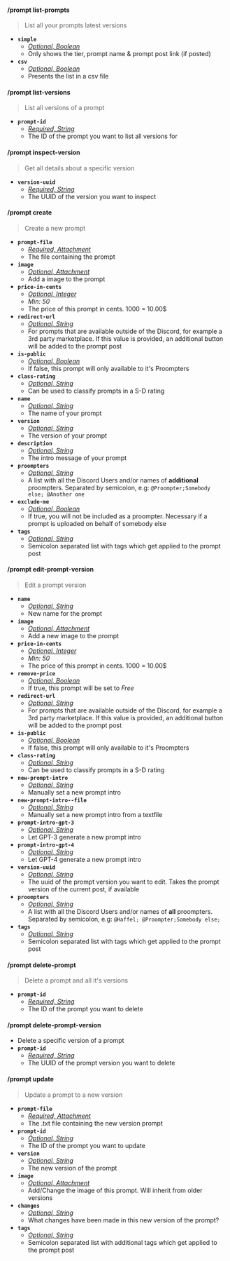 #### /prompt list-prompts
> List all your prompts latest versions
- **`simple`**
  - *[Optional, Boolean](../reference/Slash%20Commands####Boolean)*
  - Only shows the tier, prompt name & prompt post link (if posted)
- **`csv`**
  - *[Optional, Boolean](../reference/Slash%20Commands####Boolean)*
  - Presents the list in a csv file

#### /prompt list-versions
> List all versions of a prompt
- **`prompt-id`**
  - *[Required, String](../reference/Slash%20Commands####String)*
  - The ID of the prompt you want to list all versions for

#### /prompt inspect-version
> Get all details about a specific version
- **`version-uuid`**
  - *[Required, String](../reference/Slash%20Commands####String)*
  - The UUID of the version you want to inspect

#### /prompt create
> Create a new prompt
- **`prompt-file`**
  - *[Required, Attachment](../reference/Slash%20Commands####Attachment)*
  - The file containing the prompt
- **`image`**
  - *[Optional, Attachment](../reference/Slash%20Commands####Attachment)*
  - Add a image to the prompt
- **`price-in-cents`**
  - *[Optional, Integer](../reference/Slash%20Commands####Integer)*
  - *Min: 50*
  - The price of this prompt in cents. 1000 = 10.00$
- **`redirect-url`**
  - *[Optional, String](../reference/Slash%20Commands####String)*
  - For prompts that are available outside of the Discord, for example a 3rd party marketplace. If this value is provided, an additional button will be added to the prompt post
- **`is-public`**
  - *[Optional, Boolean](../reference/Slash%20Commands####Boolean)*
  - If false, this prompt will only available to it's Proompters
- **`class-rating`**
  - *[Optional, String](../reference/Slash%20Commands####String)*
  - Can be used to classify prompts in a S-D rating
- **`name`**
  - *[Optional, String](../reference/Slash%20Commands####String)*
  - The name of your prompt
- **`version`**
  - *[Optional, String](../reference/Slash%20Commands####String)*
  - The version of your prompt
- **`description`**
  - *[Optional, String](../reference/Slash%20Commands####String)*
  - The intro message of your prompt
- **`proompters`**
  - *[Optional, String](../reference/Slash%20Commands####String)*
  - A list with all the Discord Users and/or names of **additional** proompters. Separated by semicolon, e.g: `@Proompter;Somebody else; @Another one`
- **`exclude-me`**
  - *[Optional, Boolean](../reference/Slash%20Commands####Boolean)*
  - If true, you will not be included as a proompter. Necessary if a prompt is uploaded on behalf of somebody else
- **`tags`**
  - *[Optional, String](../reference/Slash%20Commands####String)*
  - Semicolon separated list with tags which get applied to the prompt post

#### /prompt edit-prompt-version
> Edit a prompt version
- **`name`**
  - *[Optional, String](../reference/Slash%20Commands####String)*
  - New name for the prompt
- **`image`**
  - *[Optional, Attachment](../reference/Slash%20Commands####Attachment)*
  - Add a new image to the prompt
- **`price-in-cents`**
  - *[Optional, Integer](../reference/Slash%20Commands####Integer)*
  - *Min: 50*
  - The price of this prompt in cents. 1000 = 10.00$
- **`remove-price`**
  - *[Optional, Boolean](../reference/Slash%20Commands####Boolean)*
  - If true, this prompt will be set to *Free*
- **`redirect-url`**
  - *[Optional, String](../reference/Slash%20Commands####String)*
  - For prompts that are available outside of the Discord, for example a 3rd party marketplace. If this value is provided, an additional button will be added to the prompt post
- **`is-public`**
  - *[Optional, Boolean](../reference/Slash%20Commands####Boolean)*
  - If false, this prompt will only available to it's Proompters
- **`class-rating`**
  - *[Optional, String](../reference/Slash%20Commands####String)*
  - Can be used to classify prompts in a S-D rating
- **`new-prompt-intro`**
  - *[Optional, String](../reference/Slash%20Commands####String)*
  - Manually set a new prompt intro
- **`new-prompt-intro--file`**
  - *[Optional, String](../reference/Slash%20Commands####String)*
  - Manually set a new prompt intro from a textfile
- **`prompt-intro-gpt-3`**
  - *[Optional, String](../reference/Slash%20Commands####String)*
  - Let GPT-3 generate a new prompt intro
- **`prompt-intro-gpt-4`**
  - *[Optional, String](../reference/Slash%20Commands####String)*
  - Let GPT-4 generate a new prompt intro
- **`version-uuid`**
  - *[Optional, String](../reference/Slash%20Commands####String)*
  - The uuid of the prompt version you want to edit. Takes the prompt version of the current post, if available
- **`proompters`**
  - *[Optional, String](../reference/Slash%20Commands####String)*
  - A list with all the Discord Users and/or names of **all** proompters. Separated by semicolon, e.g: `@Haffel; @Proompter;Somebody else;`
- **`tags`**
  - *[Optional, String](../reference/Slash%20Commands####String)*
  - Semicolon separated list with tags which get applied to the prompt post

#### /prompt delete-prompt
> Delete a prompt and all it's versions
- **`prompt-id`**
  - *[Required, String](../reference/Slash%20Commands####String)*
  - The ID of the prompt you want to delete

#### /prompt delete-prompt-version
- Delete a specific version of a prompt
- **`prompt-id`**
  - *[Required, String](../reference/Slash%20Commands####String)*
  - The UUID of the prompt version you want to delete

#### /prompt update
> Update a prompt to a new version
- **`prompt-file`**
  - *[Required, Attachment](../reference/Slash%20Commands####Attachment)*
  - The .txt file containing the new version prompt
- **`prompt-id`**
  - *[Optional, String](../reference/Slash%20Commands####String)*
  - The ID of the prompt you want to update
- **`version`**
  - *[Optional, String](../reference/Slash%20Commands####String)*
  - The new version of the prompt
- **`image`**
  - *[Optional, Attachment](../reference/Slash%20Commands####Attachment)*
  - Add/Change the image of this prompt. Will inherit from older versions
- **`changes`**
  - *[Optional, String](../reference/Slash%20Commands####String)*
  - What changes have been made in this new version of the prompt?
- **`tags`**
  - *[Optional, String](../reference/Slash%20Commands####String)*
  - Semicolon separated list with additional tags which get applied to the prompt post
